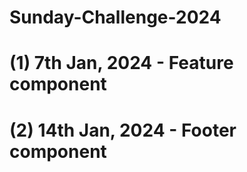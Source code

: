 # Sunday-Challenge-2024
# (1) 7th Jan, 2024 - Feature component
# (2) 14th Jan, 2024 -  Footer component 
